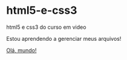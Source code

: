 # html5-e-css3
 html5 e css3 do curso em video

 Estou aprendendo a gerenciar meus arquivos!

 <a href="https://chicobahia.github.io/html5-e-css3/exercícios/ex001/index.html">Olá, mundo!</a>
